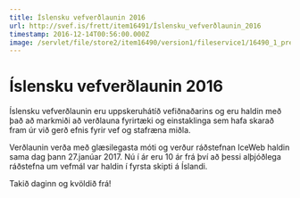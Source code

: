 ```yaml
---
title: Íslensku vefverðlaunin 2016
url: http://svef.is/frett/item16491/Íslensku_vefverðlaunin_2016
timestamp: 2016-12-14T00:56:00.000Z
image: /servlet/file/store2/item16490/version1/fileservice1/16490_1_preview.jpg
---
```


# Íslensku vefverðlaunin 2016

Íslensku vefverðlaunin eru uppskeruhátíð vefiðnaðarins og eru haldin með það að markmiði að verðlauna fyrirtæki og einstaklinga sem hafa skarað fram úr við gerð efnis fyrir vef og stafræna miðla.

Verðlaunin verða með glæsilegasta móti og verður ráðstefnan IceWeb haldin sama dag þann 27.janúar 2017\. Nú í ár eru 10 ár frá því að þessi alþjóðlega ráðstefna um vefmál var haldin í fyrsta skipti á Íslandi.

Takið daginn og kvöldið frá!
